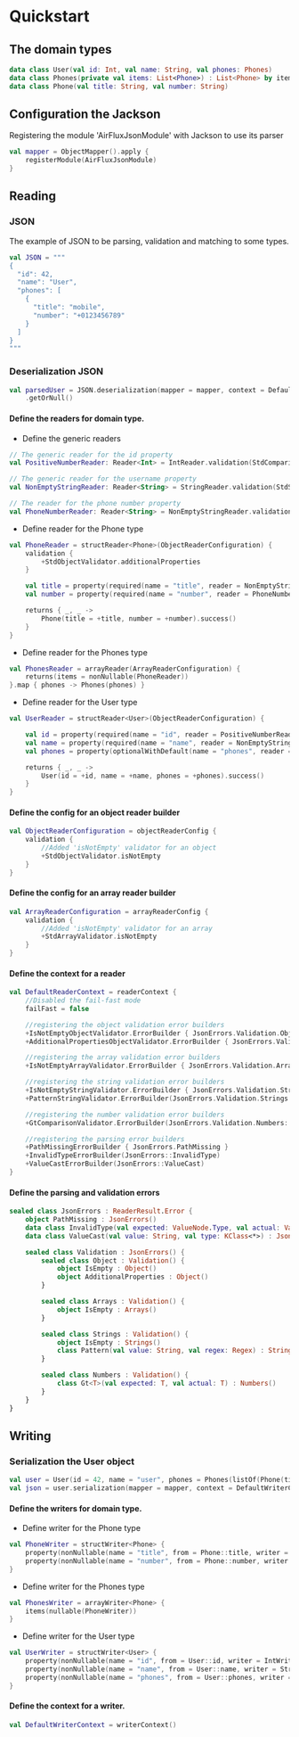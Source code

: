 # Quickstart

## The domain types

```kotlin
data class User(val id: Int, val name: String, val phones: Phones)
data class Phones(private val items: List<Phone>) : List<Phone> by items
data class Phone(val title: String, val number: String)
```

## Configuration the Jackson

Registering the module 'AirFluxJsonModule' with Jackson to use its parser

```kotlin
val mapper = ObjectMapper().apply {
    registerModule(AirFluxJsonModule)
}
```

## Reading

### JSON

The example of JSON to be parsing, validation and matching to some types.

```kotlin
val JSON = """
{
  "id": 42,
  "name": "User",
  "phones": [
    {
      "title": "mobile",
      "number": "+0123456789"
    }
  ]
}
"""
```

### Deserialization JSON

```kotlin
val parsedUser = JSON.deserialization(mapper = mapper, context = DefaultReaderContext, reader = UserReader)
    .getOrNull()
```

#### Define the readers for domain type.

- Define the generic readers

```kotlin
// The generic reader for the id property
val PositiveNumberReader: Reader<Int> = IntReader.validation(StdComparisonValidator.gt(0))

// The generic reader for the username property
val NonEmptyStringReader: Reader<String> = StringReader.validation(StdStringValidator.isNotBlank)

// The reader for the phone number property
val PhoneNumberReader: Reader<String> = NonEmptyStringReader.validation(StdStringValidator.pattern("\\d*".toRegex()))
```

- Define reader for the Phone type

```kotlin
val PhoneReader = structReader<Phone>(ObjectReaderConfiguration) {
    validation {
        +StdObjectValidator.additionalProperties
    }

    val title = property(required(name = "title", reader = NonEmptyStringReader))
    val number = property(required(name = "number", reader = PhoneNumberReader))

    returns { _, _ ->
        Phone(title = +title, number = +number).success()
    }
}
```

- Define reader for the Phones type

```kotlin
val PhonesReader = arrayReader(ArrayReaderConfiguration) {
    returns(items = nonNullable(PhoneReader))
}.map { phones -> Phones(phones) }
```

- Define reader for the User type

```kotlin
val UserReader = structReader<User>(ObjectReaderConfiguration) {

    val id = property(required(name = "id", reader = PositiveNumberReader))
    val name = property(required(name = "name", reader = NonEmptyStringReader))
    val phones = property(optionalWithDefault(name = "phones", reader = PhonesReader, default = { _, _ -> Phones() }))

    returns { _, _ ->
        User(id = +id, name = +name, phones = +phones).success()
    }
}
```

#### Define the config for an object reader builder

```kotlin
val ObjectReaderConfiguration = objectReaderConfig {
    validation {
        //Added 'isNotEmpty' validator for an object 
        +StdObjectValidator.isNotEmpty
    }
}
```

#### Define the config for an array reader builder

```kotlin
val ArrayReaderConfiguration = arrayReaderConfig {
    validation {
        //Added 'isNotEmpty' validator for an array
        +StdArrayValidator.isNotEmpty
    }
}
```

#### Define the context for a reader

```kotlin
val DefaultReaderContext = readerContext {
    //Disabled the fail-fast mode
    failFast = false

    //registering the object validation error builders
    +IsNotEmptyObjectValidator.ErrorBuilder { JsonErrors.Validation.Object.IsEmpty }
    +AdditionalPropertiesObjectValidator.ErrorBuilder { JsonErrors.Validation.Object.AdditionalProperties }

    //registering the array validation error builders
    +IsNotEmptyArrayValidator.ErrorBuilder { JsonErrors.Validation.Arrays.IsEmpty }

    //registering the string validation error builders
    +IsNotEmptyStringValidator.ErrorBuilder { JsonErrors.Validation.Strings.IsEmpty }
    +PatternStringValidator.ErrorBuilder(JsonErrors.Validation.Strings::Pattern)

    //registering the number validation error builders
    +GtComparisonValidator.ErrorBuilder(JsonErrors.Validation.Numbers::Gt)

    //registering the parsing error builders
    +PathMissingErrorBuilder { JsonErrors.PathMissing }
    +InvalidTypeErrorBuilder(JsonErrors::InvalidType)
    +ValueCastErrorBuilder(JsonErrors::ValueCast)
}
```

#### Define the parsing and validation errors

```kotlin
sealed class JsonErrors : ReaderResult.Error {
    object PathMissing : JsonErrors()
    data class InvalidType(val expected: ValueNode.Type, val actual: ValueNode.Type) : JsonErrors()
    data class ValueCast(val value: String, val type: KClass<*>) : JsonErrors()

    sealed class Validation : JsonErrors() {
        sealed class Object : Validation() {
            object IsEmpty : Object()
            object AdditionalProperties : Object()
        }

        sealed class Arrays : Validation() {
            object IsEmpty : Arrays()
        }

        sealed class Strings : Validation() {
            object IsEmpty : Strings()
            class Pattern(val value: String, val regex: Regex) : Strings()
        }

        sealed class Numbers : Validation() {
            class Gt<T>(val expected: T, val actual: T) : Numbers()
        }
    }
}
```

## Writing

### Serialization the User object

```kotlin
val user = User(id = 42, name = "user", phones = Phones(listOf(Phone(title = "mobil", number = "123456789"))))
val json = user.serialization(mapper = mapper, context = DefaultWriterContext, writer = UserWriter)
```

#### Define the writers for domain type.

- Define writer for the Phone type

```kotlin
val PhoneWriter = structWriter<Phone> {
    property(nonNullable(name = "title", from = Phone::title, writer = StringWriter))
    property(nonNullable(name = "number", from = Phone::number, writer = StringWriter))
}
```

- Define writer for the Phones type

```kotlin
val PhonesWriter = arrayWriter<Phone> {
    items(nullable(PhoneWriter))
}
```

- Define writer for the User type

```kotlin
val UserWriter = structWriter<User> {
    property(nonNullable(name = "id", from = User::id, writer = IntWriter))
    property(nonNullable(name = "name", from = User::name, writer = StringWriter))
    property(nonNullable(name = "phones", from = User::phones, writer = PhonesWriter))
}
```

#### Define the context for a writer.

```kotlin
val DefaultWriterContext = writerContext()
```

